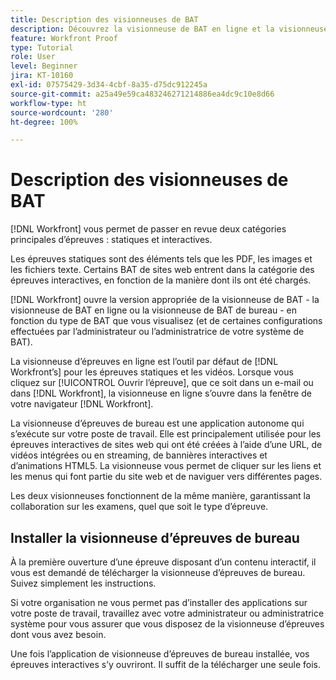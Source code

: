 ```yaml
---
title: Description des visionneuses de BAT
description: Découvrez la visionneuse de BAT en ligne et la visionneuse de BAT de bureau de  [!DNL Workfront], la différence entre les deux et comment accéder à chacune d’entre elles.
feature: Workfront Proof
type: Tutorial
role: User
level: Beginner
jira: KT-10160
exl-id: 07575429-3d34-4cbf-8a35-d75dc912245a
source-git-commit: a25a49e59ca483246271214886ea4dc9c10e8d66
workflow-type: ht
source-wordcount: '280'
ht-degree: 100%

---
```


# Description des visionneuses de BAT

[!DNL Workfront] vous permet de passer en revue deux catégories principales d’épreuves : statiques et interactives.

Les épreuves statiques sont des éléments tels que les PDF, les images et les fichiers texte. Certains BAT de sites web entrent dans la catégorie des épreuves interactives, en fonction de la manière dont ils ont été chargés.

[!DNL Workfront] ouvre la version appropriée de la visionneuse de BAT - la visionneuse de BAT en ligne ou la visionneuse de BAT de bureau - en fonction du type de BAT que vous visualisez (et de certaines configurations effectuées par l’administrateur ou l’administratrice de votre système de BAT).

La visionneuse d’épreuves en ligne est l’outil par défaut de [!DNL Workfront’s] pour les épreuves statiques et les vidéos. Lorsque vous cliquez sur [!UICONTROL Ouvrir l’épreuve], que ce soit dans un e-mail ou dans [!DNL Workfront], la visionneuse en ligne s’ouvre dans la fenêtre de votre navigateur [!DNL Workfront].

La visionneuse d’épreuves de bureau est une application autonome qui s’exécute sur votre poste de travail. Elle est principalement utilisée pour les épreuves interactives de sites web qui ont été créées à l’aide d’une URL, de vidéos intégrées ou en streaming, de bannières interactives et d’animations HTML5. La visionneuse vous permet de cliquer sur les liens et les menus qui font partie du site web et de naviguer vers différentes pages.

Les deux visionneuses fonctionnent de la même manière, garantissant la collaboration sur les examens, quel que soit le type d’épreuve.

## Installer la visionneuse d’épreuves de bureau

À la première ouverture d’une épreuve disposant d’un contenu interactif, il vous est demandé de télécharger la visionneuse d’épreuves de bureau. Suivez simplement les instructions.

Si votre organisation ne vous permet pas d’installer des applications sur votre poste de travail, travaillez avec votre administrateur ou administratrice système pour vous assurer que vous disposez de la visionneuse d’épreuves dont vous avez besoin.

Une fois l’application de visionneuse d’épreuves de bureau installée, vos épreuves interactives s’y ouvriront. Il suffit de la télécharger une seule fois.

<!-- 
### Learn more
* Differences between the Web Proofing Viewer and the Desktop Proofing Viewer
* Review an interactive proof
* Install the Desktop Proofing Viewer
* Understand the Desktop Proofing Viewer
* Open proofs in the Desktop Proofing Viewer
* Interactive content proofs
-->
